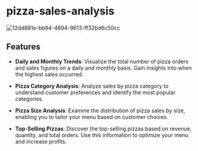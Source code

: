 # pizza-sales-analysis
![12dd881e-bb64-4894-9613-ff32bd6c50cc](https://github.com/user-attachments/assets/afda840b-718b-4f75-b2e4-cfa301bf7870)
## Features

- **Daily and Monthly Trends**: Visualize the total number of pizza orders and sales figures on a daily and monthly basis. Gain insights into when the highest sales occurred.

- **Pizza Category Analysis**: Analyze sales by pizza category to understand customer preferences and identify the most popular categories.

- **Pizza Size Analysis**: Examine the distribution of pizza sales by size, enabling you to tailor your menu based on customer choices.

- **Top-Selling Pizzas**: Discover the top-selling pizzas based on revenue, quantity, and total orders. Use this information to optimize your menu and increase profits.
